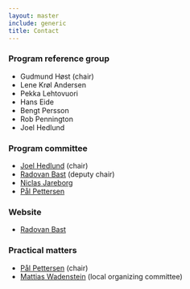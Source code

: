 ```yaml
---
layout: master
include: generic
title: Contact
---
```


### Program reference group

- Gudmund Høst (chair)
- Lene Krøl Andersen
- Pekka Lehtovuori
- Hans Eide
- Bengt Persson
- Rob Pennington
- Joel Hedlund

### Program committee

- [Joel Hedlund](mailto:joel@nsc.liu.se) (chair)
- [Radovan Bast](mailto:radovan.bast@uit.no) (deputy chair)
- [Niclas Jareborg](mailto:niclas.jareborg@bils.se)
- [Pål Pettersen](mailto:paal.pettersen@nordforsk.org)

### Website

- [Radovan Bast](mailto:radovan.bast@uit.no)

### Practical matters

- [Pål Pettersen](mailto:paal.pettersen@nordforsk.org) (chair)
- [Mattias Wadenstein](mailto:maswan@ndgf.org) (local organizing committee)
